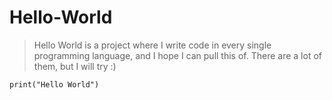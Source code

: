 # Hello-World
> Hello World is a project where I write code in every single programming language, and I hope I can pull this of.
> There are a lot of them, but I will try :)

`print("Hello World")`
